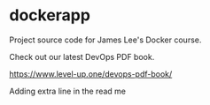 # dockerapp
Project source code for James Lee's Docker course.

Check out our latest DevOps PDF book.

https://www.level-up.one/devops-pdf-book/

Adding extra line in the read me
